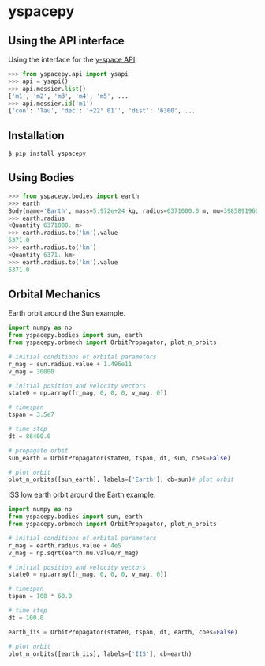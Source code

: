 
# yspacepy

## Using the API interface

Using the interface for the [y-space API](http://y-space.pw/api):

```python
>>> from yspacepy.api import ysapi
>>> api = ysapi()
>>> api.messier.list()
['m1', 'm2', 'm3', 'm4', 'm5', ...
>>> api.messier.id('m1')
{'con': 'Tau', 'dec': '+22° 01′', 'dist': '6300', ...
```

## Installation

    $ pip install yspacepy

## Using Bodies

```python
>>> from yspacepy.bodies import earth
>>> earth
Body(name='Earth', mass=5.972e+24 kg, radius=6371000.0 m, mu=398589196000000.0 m3 / s2)
>>> earth.radius
<Quantity 6371000. m>
>>> earth.radius.to('km').value
6371.0
>>> earth.radius.to('km')
<Quantity 6371. km>
>>> earth.radius.to('km').value
6371.0
```

## Orbital Mechanics

Earth orbit around the Sun example.

```python
import numpy as np
from yspacepy.bodies import sun, earth
from yspacepy.orbmech import OrbitPropagator, plot_n_orbits

# initial conditions of orbital parameters
r_mag = sun.radius.value + 1.496e11
v_mag = 30000

# initial position and velocity vectors
state0 = np.array([r_mag, 0, 0, 0, v_mag, 0])

# timespan
tspan = 3.5e7

# time step
dt = 86400.0

# propagate orbit
sun_earth = OrbitPropagator(state0, tspan, dt, sun, coes=False)

# plot orbit
plot_n_orbits([sun_earth], labels=['Earth'], cb=sun)# plot orbit
```

ISS low earth orbit around the Earth example.

```python
import numpy as np
from yspacepy.bodies import sun, earth
from yspacepy.orbmech import OrbitPropagator, plot_n_orbits

# initial conditions of orbital parameters
r_mag = earth.radius.value + 4e5
v_mag = np.sqrt(earth.mu.value/r_mag)

# initial position and velocity vectors
state0 = np.array([r_mag, 0, 0, 0, v_mag, 0])

# timespan
tspan = 100 * 60.0

# time step
dt = 100.0

earth_iis = OrbitPropagator(state0, tspan, dt, earth, coes=False)

# plot orbit
plot_n_orbits([earth_iis], labels=['IIS'], cb=earth)
```